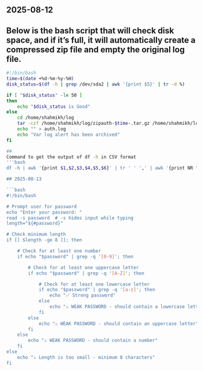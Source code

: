 ## 2025-08-12

## Below is the bash script that will check disk space, and if it’s full, it will automatically create a compressed zip file and empty the original log file.

```bash
#!/bin/bash
time=$(date +%d-%m-%y-%H)
disk_status=$(df -h | grep /dev/sda2 | awk '{print $5}' | tr -d %)

if [ "$disk_status" -le 50 ]
then
    echo "$disk_status is Good"
else
    cd /home/shahmikh/log
    tar -czf /home/shahmikh/log/zipauth-$time-.tar.gz /home/shahmikh/log/auth.log
    echo "" > auth.log
    echo "Var log alert has been archived"
fi

##
Command to get the output of df -h in CSV format
'''bash
df -h | awk '{print $1,$2,$3,$4,$5,$6}' | tr ' ' ',' | awk '{print NR ","$0}'

## 2025-08-13

```bash
#!/bin/bash

# Prompt user for password
echo "Enter your password: "
read -s password  # -s hides input while typing
length="${#password}"

# Check minimum length
if [[ $length -ge 8 ]]; then

    # Check for at least one number
    if echo "$password" | grep -q '[0-9]'; then

        # Check for at least one uppercase letter
        if echo "$password" | grep -q '[A-Z]'; then

            # Check for at least one lowercase letter
            if echo "$password" | grep -q '[a-z]'; then
                echo "✅ Strong password"
            else
                echo "⚠️ WEAK PASSWORD - should contain a lowercase letter"
            fi
        else
            echo "⚠️ WEAK PASSWORD - should contain an uppercase letter"
        fi
    else
        echo "⚠️ WEAK PASSWORD - should contain a number"
    fi
else
    echo "⚠️ Length is too small - minimum 8 characters"
fi
